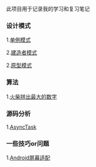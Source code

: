 
此项目用于记录我的学习和复习笔记

### 设计模式
1.[单例模式](/_posts/2019-03-29-AsyncTask.md)

2.[建造者模式](/_posts/2019-04-10-设计模式-建造者模式.md)

2.[原型模式](/_posts/2019-04-12-设计模式-原型模式.md)

### 算法
1.[火柴拼出最大的数字](/_posts/2019-04-10-算法-火柴拼出最大的数字.md)

### 源码分析
1.[AsyncTask](/_posts/2019-03-29-AsyncTask.md
)

### 一些技巧or问题
1.[Android屏幕适配](/_posts/2019-04-08-Android屏幕适配.md
)
